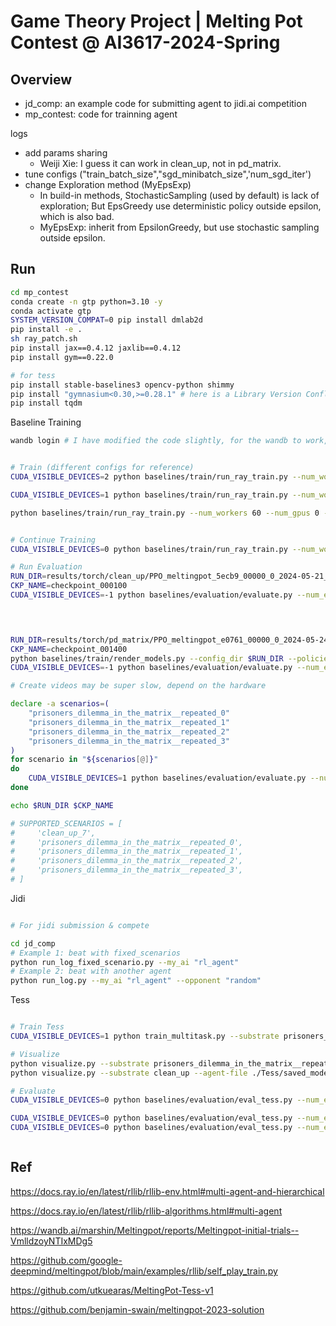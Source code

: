 # Game Theory Project | Melting Pot Contest @ AI3617-2024-Spring

## Overview
- jd_comp: an example code for submitting agent to jidi.ai competition
- mp_contest: code for trainning agent


logs
- add params sharing
    - Weiji Xie: I guess it can work in clean_up, not in pd_matrix.
- tune configs ("train_batch_size","sgd_minibatch_size",'num_sgd_iter')
- change Exploration method (MyEpsExp)
    - In build-in methods, StochasticSampling (used by default) is lack of exploration; But EpsGreedy use deterministic policy outside epsilon, which is also bad.
    - MyEpsExp: inherit from EpsilonGreedy, but use stochastic sampling outside epsilon.

## Run
```bash
cd mp_contest
conda create -n gtp python=3.10 -y
conda activate gtp
SYSTEM_VERSION_COMPAT=0 pip install dmlab2d
pip install -e .
sh ray_patch.sh
pip install jax==0.4.12 jaxlib==0.4.12
pip install gym==0.22.0

# for tess
pip install stable-baselines3 opencv-python shimmy 
pip install "gymnasium<0.30,>=0.28.1" # here is a Library Version Conflict, We are running on the tip of the knife
pip install tqdm
```

Baseline Training
```bash 
wandb login # I have modified the code slightly, for the wandb to work, you need to login first


# Train (different configs for reference) 
CUDA_VISIBLE_DEVICES=2 python baselines/train/run_ray_train.py --num_workers 6 --num_gpus 1 --wandb 1 --exp pd_matrix

CUDA_VISIBLE_DEVICES=1 python baselines/train/run_ray_train.py --num_workers 8 --num_gpus 1 --wandb 1 --exp pd_matrix --network large

python baselines/train/run_ray_train.py --num_workers 60 --num_gpus 0 --wandb 1 --exp pd_matrix


# Continue Training
CUDA_VISIBLE_DEVICES=0 python baselines/train/run_ray_train.py --num_workers 20 --num_gpus 1 --wandb 1 --exp pd_matrix --continue_training results/torch/pd_matrix/PPO_meltingpot_397b4_00000_0_2024-05-21_13-58-39/checkpoint_007270

# Run Evaluation
RUN_DIR=results/torch/clean_up/PPO_meltingpot_5ecb9_00000_0_2024-05-21_14-28-20
CKP_NAME=checkpoint_000100
CUDA_VISIBLE_DEVICES=-1 python baselines/evaluation/evaluate.py --num_episodes 5 --config_dir $RUN_DIR --policies_dir $RUN_DIR/$CKP_NAME/policies --eval_on_scenario True --scenario clean_up_7 #--create_videos True --video_dir $RUN_DIR/videos

    


RUN_DIR=results/torch/pd_matrix/PPO_meltingpot_e0761_00000_0_2024-05-24_13-10-03/
CKP_NAME=checkpoint_001400
python baselines/train/render_models.py --config_dir $RUN_DIR --policies_dir $RUN_DIR/$CKP_NAME/policies --horizon 500
CUDA_VISIBLE_DEVICES=-1 python baselines/evaluation/evaluate.py --num_episodes 5 --config_dir $RUN_DIR --policies_dir $RUN_DIR/$CKP_NAME/policies  #--create_videos True --video_dir $RUN_DIR/videos

# Create videos may be super slow, depend on the hardware

declare -a scenarios=(
    "prisoners_dilemma_in_the_matrix__repeated_0"
    "prisoners_dilemma_in_the_matrix__repeated_1"
    "prisoners_dilemma_in_the_matrix__repeated_2"
    "prisoners_dilemma_in_the_matrix__repeated_3"
)
for scenario in "${scenarios[@]}"
do
    CUDA_VISIBLE_DEVICES=1 python baselines/evaluation/evaluate.py --num_episodes 5 --config_dir $RUN_DIR --policies_dir $RUN_DIR/$CKP_NAME/policies --eval_on_scenario True --scenario $scenario --param_sharing
done

echo $RUN_DIR $CKP_NAME

# SUPPORTED_SCENARIOS = [
#     'clean_up_7',
#     'prisoners_dilemma_in_the_matrix__repeated_0',
#     'prisoners_dilemma_in_the_matrix__repeated_1',
#     'prisoners_dilemma_in_the_matrix__repeated_2',
#     'prisoners_dilemma_in_the_matrix__repeated_3',
# ]
```

Jidi
```bash

# For jidi submission & compete

cd jd_comp
# Example 1: beat with fixed_scenarios
python run_log_fixed_scenario.py --my_ai "rl_agent"
# Example 2: beat with another agent
python run_log.py --my_ai "rl_agent" --opponent "random"


```


Tess
```bash

# Train Tess
CUDA_VISIBLE_DEVICES=1 python train_multitask.py --substrate prisoners_dilemma_in_the_matrix__repeated

# Visualize
python visualize.py --substrate prisoners_dilemma_in_the_matrix__repeated
python visualize.py --substrate clean_up --agent-file ./Tess/saved_models/clean_up/cu_base.pt

# Evaluate
CUDA_VISIBLE_DEVICES=0 python baselines/evaluation/eval_tess.py --num_episodes 5 --policies_dir /home/wjxie/wjxie/env/gtproj/tess/Tess/saved_models/prisoners_dilemma_in_the_matrix__repeated/pd_betray_29024311.pt

CUDA_VISIBLE_DEVICES=0 python baselines/evaluation/eval_tess.py --num_episodes 2 --eval_on_scenario True --scenario clean_up_7 --policies_dir /home/wjxie/wjxie/env/gtproj/tess/Tess/saved_models/clean_up/cu_base.pt
CUDA_VISIBLE_DEVICES=0 python baselines/evaluation/eval_tess.py --num_episodes 2 --eval_on_scenario True --scenario clean_up --policies_dir /home/wjxie/wjxie/env/gtproj/tess/Tess/saved_models/clean_up/cu_base.pt >> cu_result/cu_base_cu.log



```


## Ref


https://docs.ray.io/en/latest/rllib/rllib-env.html#multi-agent-and-hierarchical

https://docs.ray.io/en/latest/rllib/rllib-algorithms.html#multi-agent

https://wandb.ai/marshin/Meltingpot/reports/Meltingpot-initial-trials--VmlldzoyNTIxMDg5

https://github.com/google-deepmind/meltingpot/blob/main/examples/rllib/self_play_train.py

https://github.com/utkuearas/MeltingPot-Tess-v1

https://github.com/benjamin-swain/meltingpot-2023-solution
